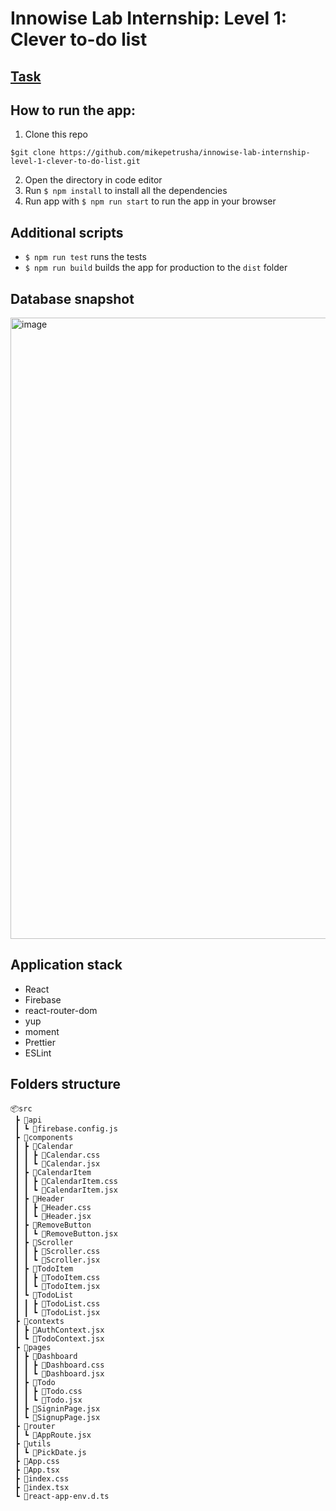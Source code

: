 # Innowise Lab Internship: Level 1: Clever to-do list

## [Task](https://mail.google.com/chat/u/2/?zx=mki4ph6vn9e9#chat/space/AAAAg3mEYtY)

## How to run the app:

1. Clone this repo

```
$git clone https://github.com/mikepetrusha/innowise-lab-internship-level-1-clever-to-do-list.git
```

2. Open the directory in code editor
3. Run `$ npm install` to install all the dependencies
4. Run app with `$ npm run start` to run the app in your browser

## Additional scripts
- `$ npm run test` runs the tests
- `$ npm run build` builds the app for production to the `dist` folder

## Database snapshot
<img width="994" alt="image" src="https://user-images.githubusercontent.com/87857659/210250615-940f6b75-4afa-463d-8994-f08f4a472fab.png">


## Application stack
- React 
- Firebase
- react-router-dom
- yup
- moment
- Prettier
- ESLint

## Folders structure
```
📦src
 ┣ 📂api
 ┃ ┗ 📜firebase.config.js
 ┣ 📂components
 ┃ ┣ 📂Calendar
 ┃ ┃ ┣ 📜Calendar.css
 ┃ ┃ ┗ 📜Calendar.jsx
 ┃ ┣ 📂CalendarItem
 ┃ ┃ ┣ 📜CalendarItem.css
 ┃ ┃ ┗ 📜CalendarItem.jsx
 ┃ ┣ 📂Header
 ┃ ┃ ┣ 📜Header.css
 ┃ ┃ ┗ 📜Header.jsx
 ┃ ┣ 📂RemoveButton
 ┃ ┃ ┗ 📜RemoveButton.jsx
 ┃ ┣ 📂Scroller
 ┃ ┃ ┣ 📜Scroller.css
 ┃ ┃ ┗ 📜Scroller.jsx
 ┃ ┣ 📂TodoItem
 ┃ ┃ ┣ 📜TodoItem.css
 ┃ ┃ ┗ 📜TodoItem.jsx
 ┃ ┗ 📂TodoList
 ┃ ┃ ┣ 📜TodoList.css
 ┃ ┃ ┗ 📜TodoList.jsx
 ┣ 📂contexts
 ┃ ┣ 📜AuthContext.jsx
 ┃ ┗ 📜TodoContext.jsx
 ┣ 📂pages
 ┃ ┣ 📂Dashboard
 ┃ ┃ ┣ 📜Dashboard.css
 ┃ ┃ ┗ 📜Dashboard.jsx
 ┃ ┣ 📂Todo
 ┃ ┃ ┣ 📜Todo.css
 ┃ ┃ ┗ 📜Todo.jsx
 ┃ ┣ 📜SigninPage.jsx
 ┃ ┗ 📜SignupPage.jsx
 ┣ 📂router
 ┃ ┗ 📜AppRoute.jsx
 ┣ 📂utils
 ┃ ┗ 📜PickDate.js
 ┣ 📜App.css
 ┣ 📜App.tsx
 ┣ 📜index.css
 ┣ 📜index.tsx
 ┗ 📜react-app-env.d.ts
```

